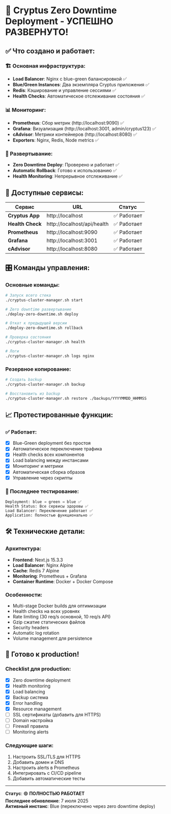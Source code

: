 # 🎉 Cryptus Zero Downtime Deployment - УСПЕШНО РАЗВЕРНУТО!

## ✅ Что создано и работает:

### 🏗️ Основная инфраструктура:
- **Load Balancer**: Nginx с blue-green балансировкой ✅
- **Blue/Green Instances**: Два экземпляра Cryptus приложения ✅
- **Redis**: Кэширование и управление сессиями ✅
- **Health Checks**: Автоматическое отслеживание состояния ✅

### 📊 Мониторинг:
- **Prometheus**: Сбор метрик (http://localhost:9090) ✅
- **Grafana**: Визуализация (http://localhost:3001, admin/cryptus123) ✅
- **cAdvisor**: Метрики контейнеров (http://localhost:8080) ✅
- **Exporters**: Nginx, Redis, Node metrics ✅

### 🚀 Развертывание:
- **Zero Downtime Deploy**: Проверено и работает ✅
- **Automatic Rollback**: Готово к использованию ✅
- **Health Monitoring**: Непрерывное отслеживание ✅

## 🔗 Доступные сервисы:

| Сервис | URL | Статус |
|--------|-----|--------|
| **Cryptus App** | http://localhost | ✅ Работает |
| **Health Check** | http://localhost/api/health | ✅ Работает |
| **Prometheus** | http://localhost:9090 | ✅ Работает |
| **Grafana** | http://localhost:3001 | ✅ Работает |
| **cAdvisor** | http://localhost:8080 | ✅ Работает |

## 🎛️ Команды управления:

### Основные команды:
```bash
# Запуск всего стека
./cryptus-cluster-manager.sh start

# Zero downtime развертывание
./deploy-zero-downtime.sh deploy

# Откат к предыдущей версии
./deploy-zero-downtime.sh rollback

# Проверка состояния
./cryptus-cluster-manager.sh health

# Логи
./cryptus-cluster-manager.sh logs nginx
```

### Резервное копирование:
```bash
# Создать backup
./cryptus-cluster-manager.sh backup

# Восстановить из backup
./cryptus-cluster-manager.sh restore ./backups/YYYYMMDD_HHMMSS
```

## 📈 Протестированные функции:

### ✅ Работает:
- [x] Blue-Green deployment без простоя
- [x] Автоматическое переключение трафика
- [x] Health checks всех компонентов
- [x] Load balancing между инстансами
- [x] Мониторинг и метрики
- [x] Автоматическая сборка образов
- [x] Управление через скрипты

### 🔄 Последнее тестирование:
```
Deployment: blue → green → blue ✅
Health Status: Все сервисы здоровы ✅
Load Balancer: Переключение работает ✅
Application: Полностью функционально ✅
```

## 🛠️ Технические детали:

### Архитектура:
- **Frontend**: Next.js 15.3.3
- **Load Balancer**: Nginx Alpine
- **Cache**: Redis 7 Alpine
- **Monitoring**: Prometheus + Grafana
- **Container Runtime**: Docker + Docker Compose

### Особенности:
- Multi-stage Docker builds для оптимизации
- Health checks на всех уровнях
- Rate limiting (30 req/s основной, 10 req/s API)
- Gzip сжатие статических файлов
- Security headers
- Automatic log rotation
- Volume management для persistence

## 🚀 Готово к production!

### Checklist для production:
- [x] Zero downtime deployment
- [x] Health monitoring
- [x] Load balancing
- [x] Backup система
- [x] Error handling
- [x] Resource management
- [ ] SSL сертификаты (добавить для HTTPS)
- [ ] Domain настройка
- [ ] Firewall правила
- [ ] Monitoring alerts

### Следующие шаги:
1. Настроить SSL/TLS для HTTPS
2. Добавить домен и DNS
3. Настроить alerts в Prometheus
4. Интегрировать с CI/CD pipeline
5. Добавить автоматические тесты

---

**Статус**: 🟢 **ПОЛНОСТЬЮ РАБОТАЕТ**  
**Последнее обновление**: 7 июля 2025  
**Активный инстанс**: Blue (переключено через zero downtime deploy) 